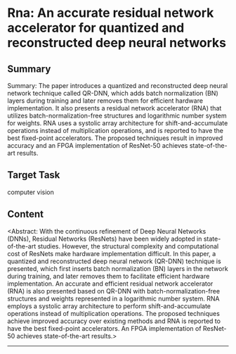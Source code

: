 # Rna: An accurate residual network accelerator for quantized and reconstructed deep neural networks

## Summary

Summary: The paper introduces a quantized and reconstructed deep neural network technique called QR-DNN, which adds batch normalization (BN) layers during training and later removes them for efficient hardware implementation. It also presents a residual network accelerator (RNA) that utilizes batch-normalization-free structures and logarithmic number system for weights. RNA uses a systolic array architecture for shift-and-accumulate operations instead of multiplication operations, and is reported to have the best fixed-point accelerators. The proposed techniques result in improved accuracy and an FPGA implementation of ResNet-50 achieves state-of-the-art results.


## Target Task

computer vision

## Content

<Abstract: With the continuous refinement of Deep Neural Networks (DNNs), Residual Networks (ResNets) have been widely adopted in state-of-the-art studies. However, the structural complexity and computational cost of ResNets make hardware implementation difficult. In this paper, a quantized and reconstructed deep neural network (QR-DNN) technique is presented, which first inserts batch normalization (BN) layers in the network during training, and later removes them to facilitate efficient hardware implementation. An accurate and efficient residual network accelerator (RNA) is also presented based on QR-DNN with batch-normalization-free structures and weights represented in a logarithmic number system. RNA employs a systolic array architecture to perform shift-and-accumulate operations instead of multiplication operations. The proposed techniques achieve improved accuracy over existing methods and RNA is reported to have the best fixed-point accelerators. An FPGA implementation of ResNet-50 achieves state-of-the-art results.>



---

